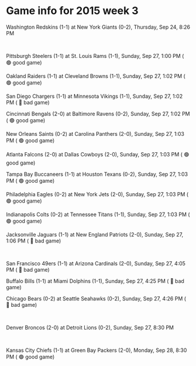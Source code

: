 # Game info for 2015 week 3

Washington Redskins (1-1) at New York Giants (0-2), Thursday, Sep 24, 8:26 PM


<br/>

Pittsburgh Steelers (1-1) at St. Louis Rams (1-1), Sunday, Sep 27, 1:00 PM (	:green_circle: good game)

Oakland Raiders (1-1) at Cleveland Browns (1-1), Sunday, Sep 27, 1:02 PM (	:green_circle: good game)

San Diego Chargers (1-1) at Minnesota Vikings (1-1), Sunday, Sep 27, 1:02 PM (	:red_circle: bad game)

Cincinnati Bengals (2-0) at Baltimore Ravens (0-2), Sunday, Sep 27, 1:02 PM (	:green_circle: good game)

New Orleans Saints (0-2) at Carolina Panthers (2-0), Sunday, Sep 27, 1:03 PM (	:green_circle: good game)

Atlanta Falcons (2-0) at Dallas Cowboys (2-0), Sunday, Sep 27, 1:03 PM (	:green_circle: good game)

Tampa Bay Buccaneers (1-1) at Houston Texans (0-2), Sunday, Sep 27, 1:03 PM (	:green_circle: good game)

Philadelphia Eagles (0-2) at New York Jets (2-0), Sunday, Sep 27, 1:03 PM (	:green_circle: good game)

Indianapolis Colts (0-2) at Tennessee Titans (1-1), Sunday, Sep 27, 1:03 PM (	:green_circle: good game)

Jacksonville Jaguars (1-1) at New England Patriots (2-0), Sunday, Sep 27, 1:06 PM (	:red_circle: bad game)


<br/>

San Francisco 49ers (1-1) at Arizona Cardinals (2-0), Sunday, Sep 27, 4:05 PM (	:red_circle: bad game)

Buffalo Bills (1-1) at Miami Dolphins (1-1), Sunday, Sep 27, 4:25 PM (	:red_circle: bad game)

Chicago Bears (0-2) at Seattle Seahawks (0-2), Sunday, Sep 27, 4:26 PM (	:red_circle: bad game)


<br/>

Denver Broncos (2-0) at Detroit Lions (0-2), Sunday, Sep 27, 8:30 PM


<br/>

Kansas City Chiefs (1-1) at Green Bay Packers (2-0), Monday, Sep 28, 8:30 PM (	:green_circle: good game)

